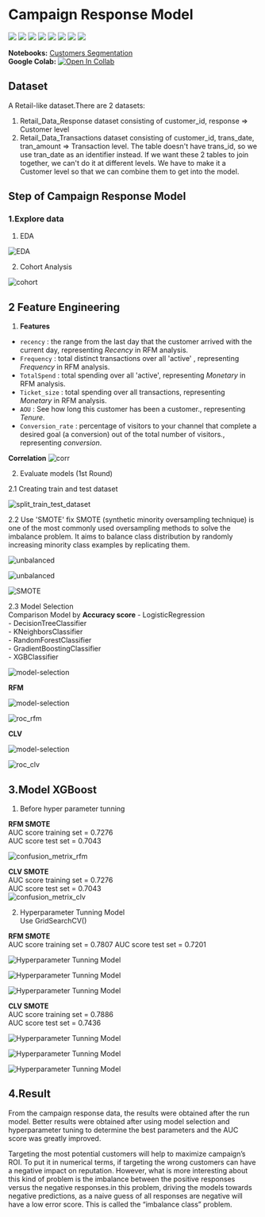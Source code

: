 # Campaign Response Model
[![](https://img.shields.io/badge/-Classification-blue)](#) [![](https://img.shields.io/badge/-RFM-blue)](#) [![](https://img.shields.io/badge/-Python-blue)](#) [![](https://img.shields.io/badge/-Logistic--Regression-blue)](#) [![](https://img.shields.io/badge/-XGBoost-blue)](#) [![](https://img.shields.io/badge/-LightGBM-blue)](#) [![](https://img.shields.io/badge/-Optuna-blue)](#) [![](https://img.shields.io/badge/-Google--Colab-blue)](#)  
  
**Notebooks:** [Customers Segmentation](./03_Product_Recommendation.ipynb)  
**Google Colab:** [![Open In Collab](https://colab.research.google.com/assets/colab-badge.svg)](https://colab.research.google.com/github/KodchakornL/BADS7105-CRM-Analytics-Intelligence/blob/main/04%20Campaign%20Response%20Model/04_Campaign_Response_Model_Evaluate_by-Auctrain-Auctest.ipynb) 

## Dataset
A Retail-like dataset.There are 2 datasets: 
1. Retail_Data_Response dataset consisting of customer_id, response => Customer level 
2. Retail_Data_Transactions dataset consisting of customer_id, trans_date, tran_amount => Transaction level. The table doesn't have trans_id, so we use tran_date as an identifier instead. If we want these 2 tables to join together, we can't do it at different levels. We have to make it a Customer level so that we can combine them to get into the model.


## Step of Campaign Response Model
  
### 1.Explore data
   1. EDA  
  
![EDA](./01_EDA.png)  
  
  
  
   2. Cohort Analysis  
  
![cohort](./02_cohort.png)  
  
  
  
## 2 Feature Engineering  
1. **Features**
  
* `recency` : the range from the last day that the customer arrived with the current day, representing *Recency* in RFM analysis.  
* `Frequency` : total distinct transactions over all 'active' , representing *Frequency* in RFM analysis.  
* `TotalSpend` : total spending over all 'active', representing *Monetary* in RFM analysis.  
* `Ticket_size` : total spending over all transactions, representing *Monetary* in RFM analysis.  
* `AOU` : See how long this customer has been a customer., representing *Tenure*.  
* `Conversion_rate` : percentage of visitors to your channel that complete a desired goal (a conversion) out of the total number of visitors., representing *conversion*.  
  
**Correlation**
![corr](./03_corr.png)
  
2. Evaluate models (1st Round)

2.1 Creating train and test dataset
  
![split_train_test_dataset](./06_split_train_test_dataset.png)
  
  
  
2.2 Use 'SMOTE' fix SMOTE (synthetic minority oversampling technique) is one of the most commonly used oversampling methods to solve the imbalance problem. It aims to balance class distribution by randomly increasing minority class examples by replicating them.
  
![unbalanced](./04_unbalanced.png)  
  
![unbalanced](./05_unbalanced.png)  
  
![SMOTE](./07_SMOTE.png)  
  
  
  
2.3  Model Selection  
Comparison Model by **Accuracy score**
    - LogisticRegression  
    - DecisionTreeClassifier  
    - KNeighborsClassifier  
    - RandomForestClassifier  
    - GradientBoostingClassifier  
    - XGBClassifier  
  
![model-selection](./08_model_selection.png)  
  
**RFM**  
  
![model-selection](./09_model_selection.png)  
  
  
![roc_rfm](./11_roc_rfm.png)  

  
**CLV**  
  
![model-selection](./10_model_selection.png)

  
![roc_clv](./12_roc_clv.png)
  

  
##  3.Model XGBoost
1. Before hyper parameter tunning  
  
**RFM  SMOTE**  
AUC score training set = 0.7276  
AUC score test set = 0.7043  
  
![confusion_metrix_rfm](./13_confusion_metrix_rfm.png)  
  
**CLV  SMOTE**  
AUC score training set = 0.7276  
AUC score test set = 0.7043  
![confusion_metrix_clv](./14_confusion_metrix_clv.png)  
  
  
2. Hyperparameter Tunning Model  
Use GridSearchCV()  
  
**RFM  SMOTE**  
AUC score training set = 0.7807
AUC score test set = 0.7201  
  
![Hyperparameter Tunning Model](./15_GridseachCV_rfm.png)  
  
![Hyperparameter Tunning Model](./16_GridseachCV_confusion_rfm.png)  
  
![Hyperparameter Tunning Model](./17_GridseachCV_roc_rfm.png)  
  
  
  
**CLV  SMOTE**  
AUC score training set = 0.7886  
AUC score test set = 0.7436  
  
![Hyperparameter Tunning Model](./18_GridseachCV_clv.png)  
  
![Hyperparameter Tunning Model](./19_GridseachCV_confusion_clv.png)  
  
![Hyperparameter Tunning Model](./20_GridseachCV_roc_clv.png)  
  
  
## 4.Result
From the campaign response data, the results were obtained after the run model. Better results were obtained after using model selection and hyperparameter tuning to determine the best parameters and the AUC score was greatly improved.  
  
Targeting the most potential customers will help to maximize campaign’s ROI. To put it in numerical terms, if targeting the wrong customers can have a negative impact on reputation.
However, what is more interesting about this kind of problem is the imbalance between the positive responses versus the negative responses.in this problem, driving the models towards negative predictions, as a naive guess of all responses are negative will have a low error score. This is called the “imbalance class” problem.

  
  
